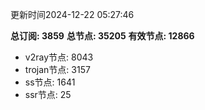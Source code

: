 更新时间2024-12-22 05:27:46

**总订阅: 3859**
**总节点: 35205**
**有效节点: 12866**
- v2ray节点: 8043
- trojan节点: 3157
- ss节点: 1641
- ssr节点: 25

